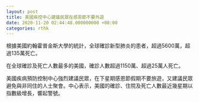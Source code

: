 ```yaml
---
layout: post
title: 美國疾控中心建議民眾在感恩節不要外遊
date: 2020-11-20 02:44:48.000000000 +08:00
categories: rthk
---
```


根據美國約翰霍普金斯大學的統計，全球確診新型肺炎的患者，超過5600萬，超過135萬死亡。

在全球確診及死亡人數最多的美國，確診人數超過1150萬、超過25萬人死亡。

美國疾病預防控制中心強烈建議民眾，在下星期感恩節假期不要旅遊，又建議民眾避免與非同住的人士聚會。中心表示，美國的確診、住院及死亡人數最近幾星期以指數級增長，響起警號。
